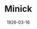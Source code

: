 ---
title: Minick
date: 1926-03-16
closing_date: 1926-03-17
layout: productions
playbill:
Theatre: Theatre Jacksonville
cast:
- Marge Diamond: Agnes Towers
- Lula: Anne C. Lalor
- Miss Crackenwald: Annie M. Pratt
- Annie: Bonnie Willis
- Fred Minick: Duane Howard
- Mrs. Smallridge: Elizabeth Purser
- Mr. Dietenhofer: H.A. Schiff
- Mr. Price: Ted Silber
- Al Diamond: Harry Lewis
- Old Man Minick: J.H. Pratt
- Miss Lippincott: Lotta Gould Boston
- Nettie Minick: Muriel Parkes
- Lil Corey: Violette Newman
- Jim Corey: W.J. Sandford, Jr.
crew:
- Director: Tracy L'Engle
- Lighting: Martha Race
- Props: Mrs. A.S. Peatross
- Set Design:
  - Carolyn Marsh
  - Mrs. Strawn Perry
- Set Construction:
  - Birsa Shepard
  - Strawn Perry
understudies:
orchestra:
---